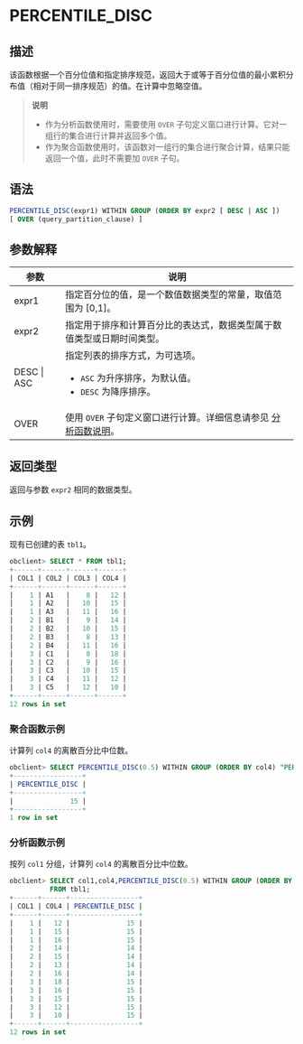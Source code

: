 # PERCENTILE_DISC

## 描述

该函数根据一个百分位值和指定排序规范，返回大于或等于百分位值的最小累积分布值（相对于同一排序规范）的值。在计算中忽略空值。

>**说明**
>
>* 作为分析函数使用时，需要使用 `OVER` 子句定义窗口进行计算。它对一组行的集合进行计算并返回多个值。
>* 作为聚合函数使用时，该函数对一组行的集合进行聚合计算，结果只能返回一个值，此时不需要加 `OVER` 子句。

## 语法

```sql
PERCENTILE_DISC(expr1) WITHIN GROUP (ORDER BY expr2 [ DESC | ASC ])
[ OVER (query_partition_clause) ]
```

## 参数解释

|     参数      |                                                                             说明                                                                              |
|-------------|-------------------------------------------------------------------------------------------------------------------------------------------------------------|
| expr1       | 指定百分位的值，是一个数值数据类型的常量，取值范围为 \[0,1\]。                                                                                                                         |
| expr2       | 指定用于排序和计算百分比的表达式，数据类型属于数值类型或日期时间类型。                                                                                                                         |
| DESC \| ASC | 指定列表的排序方式，为可选项。 <ul><li> `ASC` 为升序排序，为默认值。    </li><li> `DESC` 为降序排序。 </li></ul>    |
| OVER        | 使用 `OVER` 子句定义窗口进行计算。详细信息请参见 [分析函数说明](../4.analysis-functions-of-oracle-mode/1.window-function-description-of-oracle-mode.md)。                                                                     |

## 返回类型

返回与参数 `expr2` 相同的数据类型。

## 示例

现有已创建的表 `tbl1`。

```sql
obclient> SELECT * FROM tbl1;
+------+------+------+------+
| COL1 | COL2 | COL3 | COL4 |
+------+------+------+------+
|    1 | A1   |    8 |   12 |
|    1 | A2   |   10 |   15 |
|    1 | A3   |   11 |   16 |
|    2 | B1   |    9 |   14 |
|    2 | B2   |   10 |   15 |
|    2 | B3   |    8 |   13 |
|    2 | B4   |   11 |   16 |
|    3 | C1   |    8 |   18 |
|    3 | C2   |    9 |   16 |
|    3 | C3   |   10 |   15 |
|    3 | C4   |   11 |   12 |
|    3 | C5   |   12 |   10 |
+------+------+------+------+
12 rows in set
```

### 聚合函数示例

计算列 `col4` 的离散百分比中位数。

```sql
obclient> SELECT PERCENTILE_DISC(0.5) WITHIN GROUP (ORDER BY col4) "PERCENTILE_DISC" FROM tbl1;
+-----------------+
| PERCENTILE_DISC |
+-----------------+
|              15 |
+-----------------+
1 row in set
```

### 分析函数示例

按列 `col1` 分组，计算列 `col4` 的离散百分比中位数。

```sql
obclient> SELECT col1,col4,PERCENTILE_DISC(0.5) WITHIN GROUP (ORDER BY col4) OVER(PARTITION BY col1) "PERCENTILE_DISC"
          FROM tbl1;
+------+------+-----------------+
| COL1 | COL4 | PERCENTILE_DISC |
+------+------+-----------------+
|    1 |   12 |              15 |
|    1 |   15 |              15 |
|    1 |   16 |              15 |
|    2 |   14 |              14 |
|    2 |   15 |              14 |
|    2 |   13 |              14 |
|    2 |   16 |              14 |
|    3 |   18 |              15 |
|    3 |   16 |              15 |
|    3 |   15 |              15 |
|    3 |   12 |              15 |
|    3 |   10 |              15 |
+------+------+-----------------+
12 rows in set
```
